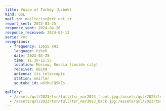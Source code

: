 ```yaml
---
title: Voice of Turkey (Uzbek)
kind: QSL
mail_to: mailto:tsr@trt.net.tr
report_sent: 2023-03-25
responce_sent: 2024-04-26
responce_received: 2024-05-13
serie: vot
receptions:
  - frequency: 13655 kHz
    language: Uzbek
    date: 2023-03-25
    time: 11.30-11.55
    location: Moscow, Russia (inside city)
    receiver: BELKA
    antenna: its telescopic
    station: emirler
    youtube_id: wXthuCQSkZs

gallery:
  - /assets/qsl/2023/tsr/full/tsr_mar2023_front.jpg:/assets/qsl/2023/tsr/small/tsr_mar2023_front.jpg
  - /assets/qsl/2023/tsr/full/tsr_mar2023_back.jpg:/assets/qsl/2023/tsr/small/tsr_mar2023_back.jpg
---
```

